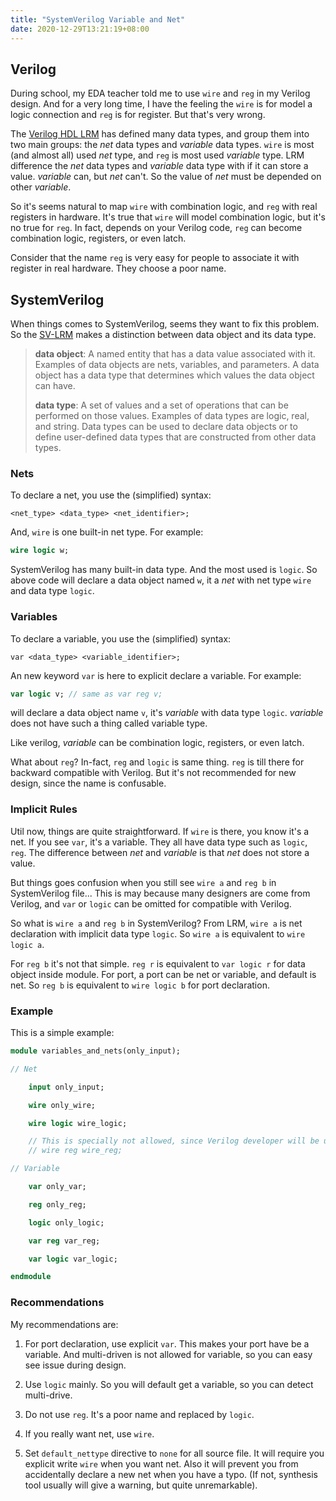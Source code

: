 ```yaml
---
title: "SystemVerilog Variable and Net"
date: 2020-12-29T13:21:19+08:00
---
```


## Verilog

During school, my EDA teacher told me to use `wire` and `reg` in my Verilog design. And for a very long time, I have the feeling the `wire` is for model a logic connection and `reg` is for register. But that's very wrong.

The [Verilog HDL LRM](https://ieeexplore.ieee.org/document/1620780) has defined many data types, and group them into two main groups: the *net* data types and *variable* data types. `wire` is most (and almost all) used *net* type, and `reg` is most used *variable* type. LRM difference the *net* data types and *variable* data type with if it can store a value. *variable* can, but *net* can't. So the value of *net* must be depended on other *variable*.

So it's seems natural to map `wire` with combination logic, and `reg` with real registers in hardware. It's true that `wire` will model combination logic, but it's no true for `reg`. In fact, depends on your Verilog code, `reg` can become combination logic, registers, or even latch.

Consider that the name `reg` is very easy for people to associate it with register in real hardware. They choose a poor name.

## SystemVerilog

When things comes to SystemVerilog, seems they want to fix this problem. So the [SV-LRM](https://ieeexplore.ieee.org/document/8299595) makes a distinction between data object and its data type.

> **data object**: A named entity that has a data value associated with it. Examples of data objects are nets,
variables, and parameters. A data object has a data type that determines which values the data object can
have.
>
> **data type**: A set of values and a set of operations that can be performed on those values. Examples of data
    types are logic, real, and string. Data types can be used to declare data objects or to define user-defined
    data types that are constructed from other data types.

### Nets

To declare a net, you use the (simplified) syntax:

```plain
<net_type> <data_type> <net_identifier>;
```

And, `wire` is one built-in net type. For example:

```systemverilog
wire logic w;
```

SystemVerilog has many built-in data type. And the most used is `logic`. So above code will declare a data object named `w`, it a *net* with net type `wire` and data type `logic`.

### Variables

To declare a variable, you use the (simplified) syntax:

```plain
var <data_type> <variable_identifier>;
```

An new keyword `var` is here to explicit declare a variable. For example:

```systemverilog
var logic v; // same as var reg v;
```

will declare a data object name `v`, it's *variable* with data type `logic`. *variable* does not have such a thing called variable type.

Like verilog, *variable* can be combination logic, registers, or even latch.

What about `reg`? In-fact, `reg` and `logic` is same thing. `reg` is till there for backward compatible with Verilog. But it's not recommended for new design, since the name is confusable.

### Implicit Rules

Util now, things are quite straightforward. If `wire` is there, you know it's a net. If you see `var`, it's a variable. They all have data type such as `logic`, `reg`. The difference between *net* and *variable* is that *net* does not store a value.

But things goes confusion when you still see `wire a` and `reg b` in SystemVerilog file... This is may because many designers are come from Verilog, and `var` or `logic` can be omitted for compatible with Verilog.

So what is `wire a` and `reg b` in SystemVerilog? From LRM, `wire a` is net declaration with implicit data type `logic`. So `wire a` is equivalent to `wire logic a`.

For `reg b` it's not that simple. `reg r` is equivalent to `var logic r` for data object inside module. For port, a port can be net or variable, and default is net. So `reg b` is equivalent to `wire logic b` for port declaration.

### Example

This is a simple example:

```systemverilog
module variables_and_nets(only_input);

// Net

    input only_input;

    wire only_wire;

    wire logic wire_logic;

    // This is specially not allowed, since Verilog developer will be unhappy
    // wire reg wire_reg;

// Variable

    var only_var;

    reg only_reg;

    logic only_logic;

    var reg var_reg;

    var logic var_logic;

endmodule
```

### Recommendations

My recommendations are:

1. For port declaration, use explicit `var`. This makes your port have be a variable. And multi-driven is not allowed for variable, so you can easy see issue during design.

2. Use `logic` mainly. So you will default get a variable, so you can detect multi-drive.

3. Do not use `reg`. It's a poor name and replaced by `logic`.

4. If you really want net, use `wire`.

5. Set `default_nettype` directive to `none` for all source file. It will require you explicit write `wire` when you want net. Also it will prevent you from accidentally declare a new net when you have a typo. (If not, synthesis tool usually will give a warning, but quite unremarkable).
